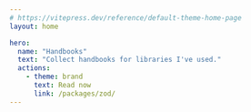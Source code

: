 ```yaml
---
# https://vitepress.dev/reference/default-theme-home-page
layout: home

hero:
  name: "Handbooks"
  text: "Collect handbooks for libraries I've used."
  actions:
    - theme: brand
      text: Read now 
      link: /packages/zod/
---
```


